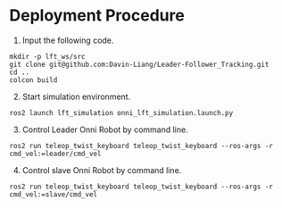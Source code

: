 # Deployment Procedure
1. Input the following code.
```
mkdir -p lft_ws/src
git clone git@github.com:Davin-Liang/Leader-Follower_Tracking.git
cd ..
colcon build
```
2. Start simulation environment.
```
ros2 launch lft_simulation onni_lft_simulation.launch.py
```
3. Control Leader Onni Robot by command line.
```
ros2 run teleop_twist_keyboard teleop_twist_keyboard --ros-args -r cmd_vel:=leader/cmd_vel
```
4. Control slave Onni Robot by command line.
```
ros2 run teleop_twist_keyboard teleop_twist_keyboard --ros-args -r cmd_vel:=slave/cmd_vel
```